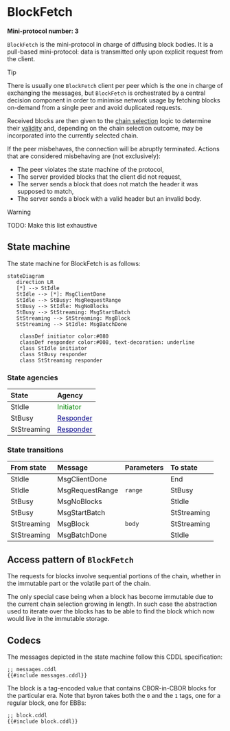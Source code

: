 # BlockFetch

**Mini-protocol number: 3**

`BlockFetch` is the mini-protocol in charge of diffusing block
bodies. It is a pull-based mini-protocol: data is transmitted only upon
explicit request from the client.

> [!TIP]
>
> There is usually one `BlockFetch` client per peer which is the one
> in charge of exchanging the messages, but `BlockFetch` is
> orchestrated by a central decision component in order to minimise
> network usage by fetching blocks on-demand from a single peer and
> avoid duplicated requests.

Received blocks are then given to the [chain
selection](../../../consensus/chainsel.md) logic to determine their
[validity](../../../consensus/chainvalid.md) and, depending on the chain selection
outcome, may be incorporated into the currently selected chain.

If the peer misbehaves, the connection will be abruptly
terminated. Actions that are considered misbehaving are (not exclusively):

- The peer violates the state machine of the protocol,
- The server provided blocks that the client did not request,
- The server sends a block that does not match the header it was supposed to match,
- The server sends a block with a valid header but an invalid body.

> [!WARNING]
>
> TODO: Make this list exhaustive

## State machine

The state machine for BlockFetch is as follows:

```mermaid
stateDiagram
   direction LR
   [*] --> StIdle
   StIdle --> [*]: MsgClientDone
   StIdle --> StBusy: MsgRequestRange
   StBusy --> StIdle: MsgNoBlocks
   StBusy --> StStreaming: MsgStartBatch
   StStreaming --> StStreaming: MsgBlock
   StStreaming --> StIdle: MsgBatchDone

    classDef initiator color:#080
    classDef responder color:#008, text-decoration: underline
    class StIdle initiator
    class StBusy responder
    class StStreaming responder
```

### State agencies

| State       | Agency                                                              |
| :---------- | :------------------------------------------------------------------ |
| StIdle      | <span style="color:#080">Initiator</span>                           |
| StBusy      | <span style="color:#008;text-decoration:underline">Responder</span> |
| StStreaming | <span style="color:#008;text-decoration:underline">Responder</span> |

### State transitions

| From state  | Message         | Parameters | To state    |
| :---------- | :-------------- | ---------- | :---------- |
| StIdle      | MsgClientDone   |            | End         |
| StIdle      | MsgRequestRange | `range`    | StBusy      |
| StBusy      | MsgNoBlocks     |            | StIdle      |
| StBusy      | MsgStartBatch   |            | StStreaming |
| StStreaming | MsgBlock        | `body`     | StStreaming |
| StStreaming | MsgBatchDone    |            | StIdle      |

## Access pattern of `BlockFetch`

The requests for blocks involve sequential portions of the chain, whether in the
immutable part or the volatile part of the chain.

The only special case being when a block has become immutable due to the current
chain selection growing in length. In such case the abstraction used to iterate
over the blocks has to be able to find the block which now would live in the
immutable storage.

## Codecs

The messages depicted in the state machine follow this CDDL specification:

```cddl
;; messages.cddl
{{#include messages.cddl}}
```

The block is a tag-encoded value that contains CBOR-in-CBOR blocks for
the particular era. Note that byron takes both the `0` and the `1`
tags, one for a regular block, one for EBBs:

```cddl
;; block.cddl
{{#include block.cddl}}
```
